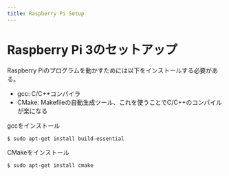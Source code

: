 ```yaml
---
title: Raspberry Pi Setup
---
```


# Raspberry Pi 3のセットアップ

  Raspberry Piのプログラムを動かすためには以下をインストールする必要がある。
  - gcc: C/C++コンパイラ
  - CMake: Makefileの自動生成ツール、これを使うことでC/C++のコンパイルが楽になる

  gccをインストール
  ```bash
  $ sudo apt-get install build-essential
  ```

  CMakeをインストール
  ```bash
  $ sudo apt-get install cmake
  ```

